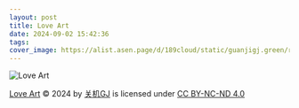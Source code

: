 ```yaml
---
layout: post
title: Love Art
date: 2024-09-02 15:42:36
tags:
cover_image: https://alist.asen.page/d/189cloud/static/guanjigj.green/resample/Love_art-x1280-7b2b29282ee6166e73b52012b4c2196c7de199cb80105623bcecc16389a539ca.webp
---
```


![Love Art](https://alist.asen.page/d/189cloud/static/guanjigj.green/resample/Love_art-x1280-7b2b29282ee6166e73b52012b4c2196c7de199cb80105623bcecc16389a539ca.webp)

[Love Art](https://guanjigj.green/2024/09/02/Love-Art) © 2024 by [关机GJ](https://guanjigj.green) is licensed under [CC BY-NC-ND 4.0](https://creativecommons.org/licenses/by-nc-nd/4.0/?ref=chooser-v1)